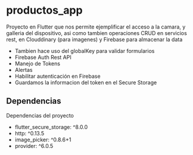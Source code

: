 # productos_app

Proyecto en Flutter que nos permite ejemplificar el acceso a la camara, y galleria del dispositivo,
asi como tambien operaciones CRUD en servicios rest, en Clouddinary (para imagenes) y Firebase para
almacenar la data

- Tambien hace uso del globalKey para validar formularios
- Firebase Auth Rest API
- Manejo de Tokens
- Alertas
- Habilitar autenticación en Firebase
- Guardamos la informacion del token en el Secure Storage

## Dependencias

Dependencias del proyecto

-  flutter_secure_storage: ^8.0.0
-  http: ^0.13.5
-  image_picker: ^0.8.6+1
-  provider: ^6.0.5

